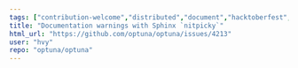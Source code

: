 ```yaml
---
tags: ["contribution-welcome","distributed","document","hacktoberfest","hyperparameter-optimization","machine-learning","parallel","python"]
title: "Documentation warnings with Sphinx `nitpicky`"
html_url: "https://github.com/optuna/optuna/issues/4213"
user: "hvy"
repo: "optuna/optuna"
---
```


